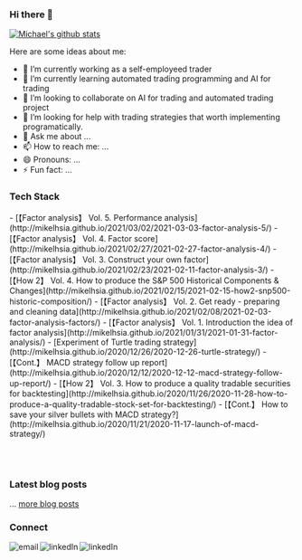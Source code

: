 ### Hi there 👋

[![Michael's github stats](https://github-readme-stats.vercel.app/api?username=mikelhsia&count_private=true&show_icons=true)](https://github.com/anuraghazra/github-readme-stats)

Here are some ideas about me:

- 🔭 I’m currently working as a self-employeed trader
- 🌱 I’m currently learning automated trading programming and AI for trading
- 👯 I’m looking to collaborate on AI for trading and automated trading project
- 🤔 I’m looking for help with trading strategies that worth implementing programatically.
- 💬 Ask me about ...
- 📫 How to reach me: ...
- 😄 Pronouns: ...
- ⚡ Fun fact: ...


### Tech Stack
<div float='left'>
<!-- BLOG-POST-LIST:START -->
- [【Factor analysis】 Vol. 5. Performance analysis](http://mikelhsia.github.io/2021/03/02/2021-03-03-factor-analysis-5/)
- [【Factor analysis】 Vol. 4. Factor score](http://mikelhsia.github.io/2021/02/27/2021-02-27-factor-analysis-4/)
- [【Factor analysis】 Vol. 3. Construct your own factor](http://mikelhsia.github.io/2021/02/23/2021-02-11-factor-analysis-3/)
- [【How 2】 Vol. 4. How to produce the S&P 500 Historical Components & Changes](http://mikelhsia.github.io/2021/02/15/2021-02-15-how2-snp500-historic-composition/)
- [【Factor analysis】 Vol. 2. Get ready - preparing and cleaning data](http://mikelhsia.github.io/2021/02/08/2021-02-03-factor-analysis-factors/)
- [【Factor analysis】 Vol. 1. Introduction the idea of factor analysis](http://mikelhsia.github.io/2021/01/31/2021-01-31-factor-analysis/)
- [Experiment of Turtle trading strategy](http://mikelhsia.github.io/2020/12/26/2020-12-26-turtle-strategy/)
- [【Cont.】 MACD strategy follow up report](http://mikelhsia.github.io/2020/12/12/2020-12-12-macd-strategy-follow-up-report/)
- [【How 2】 Vol. 3. How to produce a quality tradable securities for backtesting](http://mikelhsia.github.io/2020/11/26/2020-11-28-how-to-produce-a-quality-tradable-stock-set-for-backtesting/)
- [【Cont.】 How to save your silver bullets with MACD strategy?](http://mikelhsia.github.io/2020/11/21/2020-11-17-launch-of-macd-strategy/)
<!-- BLOG-POST-LIST:END -->
</div>

<br><br>


### Latest blog posts


... [more blog posts](https://mikelhsia.github.io/)


### Connect
[<img align='left' alt='email' src='https://img.shields.io/badge/gmail-D14836?&style=for-the-badge&logo=gmail&logoColor=white'>](mailto:mikelhsia@hotmail.com)
[<img align='left' alt='linkedIn' src='https://img.shields.io/badge/linkedin-%230077B5.svg?&style=for-the-badge&logo=linkedin&logoColor=white'>](https://www.linkedin.com/in/tsu-yu-hsia-00743021/)
[<img align='left' alt='linkedIn' src='https://img.shields.io/badge/github-%23100000.svg?&style=for-the-badge&logo=github&logoColor=white'>](https://github.com/mikelhsia)


